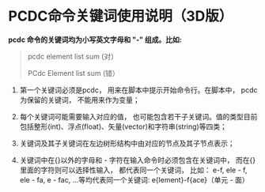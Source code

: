 # **PCDC命令关键词使用说明（3D版）**

**pcdc 命令的关键词均为小写英文字母和 "-" 组成。比如:**

> pcdc element list sum  (对）
> 
> PCdc Element list sum (错）

1. 第一个关键词必须是pcdc， 用来在脚本中提示开始命令行。在脚本中， pcdc为保留的关键词， 不能用来作为变量；

1. 每个关键词可能需要输入对应的值， 也可能包含若干子关键词。值的类型目前包括整形(int)、浮点(float)、矢量(vector)和字符串(string)等四类；

1. 关键词及其子关键词在左边树形结构中由对应的节点及其子节点表示；

1. 关键词中在{}以外的字母和 - 字符在输入命令时必须包含在关键词中， 而在{}里面的字符则可以选择性输入， 都代表同一个关键词， 比如： e-f, ele - f, ele - fa, e - fac, ...等均代表同一个关键词: e{lement}-f{ace}（单元 - 面）

